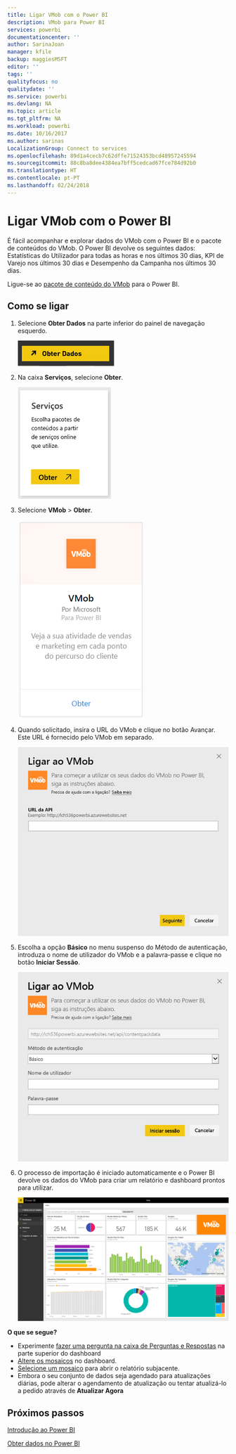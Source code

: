 ```yaml
---
title: Ligar VMob com o Power BI
description: VMob para Power BI
services: powerbi
documentationcenter: ''
author: SarinaJoan
manager: kfile
backup: maggiesMSFT
editor: ''
tags: ''
qualityfocus: no
qualitydate: ''
ms.service: powerbi
ms.devlang: NA
ms.topic: article
ms.tgt_pltfrm: NA
ms.workload: powerbi
ms.date: 10/16/2017
ms.author: sarinas
LocalizationGroup: Connect to services
ms.openlocfilehash: 89d1a4cecb7c62dffe71524353bcd48957245594
ms.sourcegitcommit: 88c8ba8dee4384ea7bff5cedcad67fce784d92b0
ms.translationtype: HT
ms.contentlocale: pt-PT
ms.lasthandoff: 02/24/2018
---
```

# <a name="connect-to-vmob-with-power-bi"></a>Ligar VMob com o Power BI
É fácil acompanhar e explorar dados do VMob com o Power BI e o pacote de conteúdos do VMob. O Power BI devolve os seguintes dados: Estatísticas do Utilizador para todas as horas e nos últimos 30 dias, KPI de Varejo nos últimos 30 dias e Desempenho da Campanha nos últimos 30 dias.

Ligue-se ao [pacote de conteúdo do VMob](https://app.powerbi.com/getdata/services/vmob) para o Power BI.

## <a name="how-to-connect"></a>Como se ligar
1. Selecione **Obter Dados** na parte inferior do painel de navegação esquerdo.
   
    ![](media/service-connect-to-vmob/getdata.png)
2. Na caixa **Serviços**, selecione **Obter**.
   
   ![](media/service-connect-to-vmob/services.png)
3. Selecione **VMob** \> **Obter**.
   
   ![](media/service-connect-to-vmob/vmob.png)
4. Quando solicitado, insira o URL do VMob e clique no botão Avançar. Este URL é fornecido pelo VMob em separado.
   
    ![](media/service-connect-to-vmob/params.png)
5. Escolha a opção **Básico** no menu suspenso do Método de autenticação, introduza o nome de utilizador do VMob e a palavra-passe e clique no botão **Iniciar Sessão**.
   
    ![](media/service-connect-to-vmob/creds.png)
6. O processo de importação é iniciado automaticamente e o Power BI devolve os dados do VMob para criar um relatório e dashboard prontos para utilizar.
   
   ![](media/service-connect-to-vmob/dashboard2.png)

**O que se segue?**

* Experimente [fazer uma pergunta na caixa de Perguntas e Respostas](power-bi-q-and-a.md) na parte superior do dashboard
* [Altere os mosaicos](service-dashboard-edit-tile.md) no dashboard.
* [Selecione um mosaico](service-dashboard-tiles.md) para abrir o relatório subjacente.
* Embora o seu conjunto de dados seja agendado para atualizações diárias, pode alterar o agendamento de atualização ou tentar atualizá-lo a pedido através de **Atualizar Agora**

## <a name="next-steps"></a>Próximos passos
[Introdução ao Power BI](service-get-started.md)

[Obter dados no Power BI](service-get-data.md)

